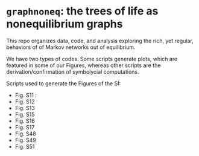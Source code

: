 # `graphnoneq`: the trees of life as nonequilibrium graphs
This repo organizes data, code, and analysis exploring the rich, yet regular, behaviors of of Markov networks out of equilibrium.

We have two types of codes. Some scripts generate plots, which are featured in some of our Figures, whereas other scripts are the derivation/confirmation of symbolycial computations. 

Scripts used to generate the Figures of the SI:
- Fig. S11 : 
- Fig. S12
- Fig. S13
- Fig. S15
- Fig. S16
- Fig. S17
- Fig. S48
- Fig. S49
- Fig. S51
